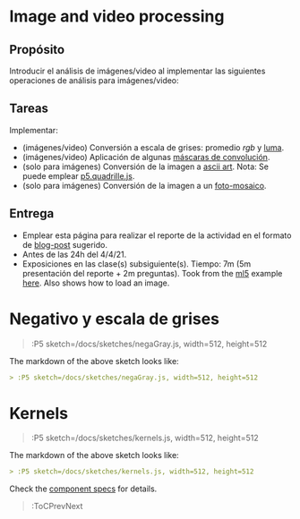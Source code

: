 # Image and video processing

## Propósito

Introducir el análisis de imágenes/video al implementar las siguientes operaciones de análisis para imágenes/video:

## Tareas

Implementar:

* (imágenes/video) Conversión a escala de grises: promedio _rgb_ y [luma](https://en.wikipedia.org/wiki/HSL_and_HSV#Disadvantages).
* (imágenes/video) Aplicación de algunas [máscaras de convolución](https://en.wikipedia.org/wiki/Kernel_(image_processing)).
* (solo para imágenes) Conversión de la imagen a [ascii art](https://en.wikipedia.org/wiki/ASCII_art). Nota: Se puede emplear [p5.quadrille.js](https://objetos.github.io/p5.quadrille.js/).
* (solo para imágenes) Conversión de la imagen a un [foto-mosaico](https://en.wikipedia.org/wiki/Photographic_mosaic).

## Entrega

* Emplear esta página para realizar el reporte de la actividad en el formato de [blog-post](/#grading) sugerido.
* Antes de las 24h del 4/4/21.
* Exposiciones en las clase(s) subsiguiente(s). Tiempo: 7m (5m presentación del reporte + 2m preguntas).
Took from the [ml5](https://ml5js.org/) example [here](https://learn.ml5js.org/#/reference/facemesh?id=examples). Also shows how to load an image.

# Negativo y escala de grises

> :P5 sketch=/docs/sketches/negaGray.js, width=512, height=512

The markdown of the above sketch looks like:

```md
> :P5 sketch=/docs/sketches/negaGray.js, width=512, height=512
``` 
# Kernels

> :P5 sketch=/docs/sketches/kernels.js, width=512, height=512

The markdown of the above sketch looks like:

```md
> :P5 sketch=/docs/sketches/kernels.js, width=512, height=512
```

Check the [component specs](/docs/snippets/component) for details.

> :ToCPrevNext